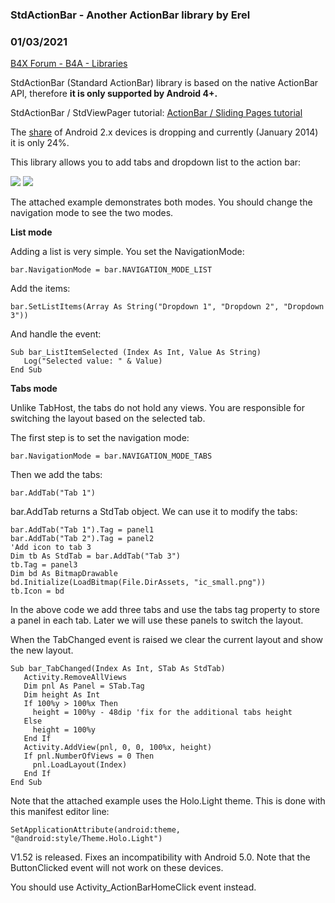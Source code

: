 ### StdActionBar - Another ActionBar library by Erel
### 01/03/2021
[B4X Forum - B4A - Libraries](https://www.b4x.com/android/forum/threads/36786/)

StdActionBar (Standard ActionBar) library is based on the native ActionBar API, therefore **it is only supported by Android 4+.**  
  
StdActionBar / StdViewPager tutorial: [ActionBar / Sliding Pages tutorial](http://www.b4x.com/android/forum/threads/36865/#content)  
  
The [share](http://developer.android.com/about/dashboards/index.html) of Android 2.x devices is dropping and currently (January 2014) it is only 24%.  
  
This library allows you to add tabs and dropdown list to the action bar:  
  
![](https://www.b4x.com/android/forum/attachments/22024) ![](https://www.b4x.com/android/forum/attachments/22025)  
  
The attached example demonstrates both modes. You should change the navigation mode to see the two modes.  
  
**List mode**  
  
Adding a list is very simple. You set the NavigationMode:  

```B4X
bar.NavigationMode = bar.NAVIGATION_MODE_LIST
```

  
Add the items:  

```B4X
bar.SetListItems(Array As String("Dropdown 1", "Dropdown 2", "Dropdown 3"))
```

  
  
And handle the event:  

```B4X
Sub bar_ListItemSelected (Index As Int, Value As String)  
   Log("Selected value: " & Value)  
End Sub
```

  
  
**Tabs mode**  
  
Unlike TabHost, the tabs do not hold any views. You are responsible for switching the layout based on the selected tab.  
  
The first step is to set the navigation mode:  

```B4X
bar.NavigationMode = bar.NAVIGATION_MODE_TABS
```

  
  
Then we add the tabs:  

```B4X
bar.AddTab("Tab 1")
```

  
bar.AddTab returns a StdTab object. We can use it to modify the tabs:  

```B4X
bar.AddTab("Tab 1").Tag = panel1  
bar.AddTab("Tab 2").Tag = panel2  
'Add icon to tab 3  
Dim tb As StdTab = bar.AddTab("Tab 3")  
tb.Tag = panel3  
Dim bd As BitmapDrawable  
bd.Initialize(LoadBitmap(File.DirAssets, "ic_small.png"))  
tb.Icon = bd
```

  
In the above code we add three tabs and use the tabs tag property to store a panel in each tab. Later we will use these panels to switch the layout.  
  
When the TabChanged event is raised we clear the current layout and show the new layout.  

```B4X
Sub bar_TabChanged(Index As Int, STab As StdTab)  
   Activity.RemoveAllViews  
   Dim pnl As Panel = STab.Tag  
   Dim height As Int  
   If 100%y > 100%x Then  
     height = 100%y - 48dip 'fix for the additional tabs height  
   Else  
     height = 100%y  
   End If  
   Activity.AddView(pnl, 0, 0, 100%x, height)  
   If pnl.NumberOfViews = 0 Then  
     pnl.LoadLayout(Index)  
   End If  
End Sub
```

  
  
Note that the attached example uses the Holo.Light theme. This is done with this manifest editor line:  

```B4X
SetApplicationAttribute(android:theme, "@android:style/Theme.Holo.Light")
```

  
  
V1.52 is released. Fixes an incompatibility with Android 5.0. Note that the ButtonClicked event will not work on these devices.  
  
You should use Activity\_ActionBarHomeClick event instead.